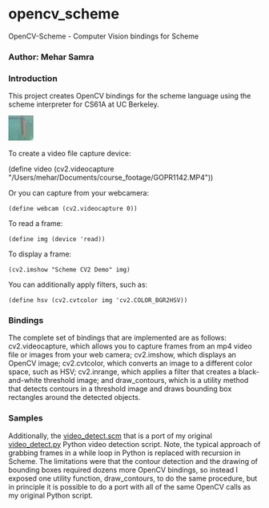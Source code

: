 # opencv_scheme
OpenCV-Scheme - Computer Vision bindings for Scheme

### Author: Mehar Samra

### Introduction

This project creates OpenCV bindings for the scheme language using the scheme interpreter for CS61A at UC Berkeley. 

<img src="./image.png" width="50" height="50" />

To create a video file capture device:

(define video (cv2.videocapture "/Users/mehar/Documents/course_footage/GOPR1142.MP4"))

Or you can capture from your webcamera:

```
(define webcam (cv2.videocapture 0))
```

To read a frame:

```
(define img (device 'read))
```

To display a frame:

```
(cv2.imshow "Scheme CV2 Demo" img)
```

You can additionally apply filters, such as:

```
(define hsv (cv2.cvtcolor img 'cv2.COLOR_BGR2HSV))
```

### Bindings

The complete set of bindings that are implemented are as follows: cv2.videocapture, which allows you to capture frames from an mp4 video file or images from your web camera; cv2.imshow, which displays an OpenCV image; cv2.cvtcolor, which converts an image to a different color space, such as HSV; cv2.inrange, which applies a filter that creates a black-and-white threshold image; and draw_contours, which is a utility method that detects contours in a threshold image and draws bounding box rectangles around the detected objects. 

### Samples

Additionally, the [video_detect.scm](/video_detect.scm) that is a port of my original [video_detect.py](/video_detect.py) Python video detection script. Note, the typical approach of grabbing frames in a while loop in Python is replaced with recursion in Scheme. The limitations were that the contour detection and the drawing of bounding boxes required dozens more OpenCV bindings, so instead I exposed one utility function, draw_contours, to do the same procedure, but in principle it is possible to do a port with all of the same OpenCV calls as my original Python script. 


 
